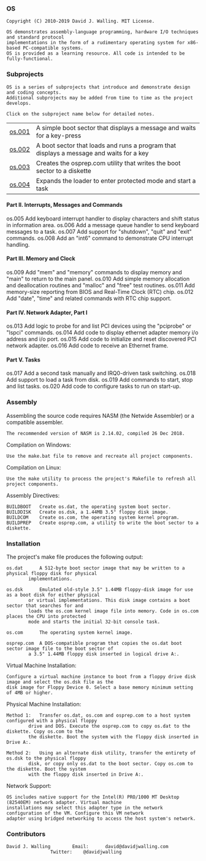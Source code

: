 ### OS

	Copyright (C) 2010-2019 David J. Walling. MIT License.

	OS demonstrates assembly-language programming, hardware I/O techniques and standard protocol
	implementations in the form of a rudimentary operating system for x86-based PC-compatible systems.
	OS is provided as a learning resource. All code is intended to be fully-functional.
	
### Subprojects

	OS is a series of subprojects that introduce and demonstrate design and coding concepts.
	Additional subprojects may be added from time to time as the project develops.
	
	Click on the subproject name below for detailed notes.

<table width="100%">
<tr width="100%"><td><span><a href="docs/OS001.md">os.001</a></span></td><td>A simple boot sector that displays a message and waits for a key-press</td></tr>
<tr><td><span><a href="docs/OS002.md">os.002</a></span></td><td>A boot sector that loads and runs a program that displays a message and waits for a key</td></tr>
<tr><td><span><a href="docs/OS003.md">os.003</a></span></td><td>Creates the osprep.com utility that writes the boot sector to a diskette</td></tr>
<tr><td><span><a href="docs/OS004.md">os.004</a></span></td><td>Expands the loader to enter protected mode and start a task</td></tr>
</table>

#### Part II. Interrupts, Messages and Commands

os.005		Add keyboard interrupt handler to display characters and shift status in information area.
os.006		Add a message queue handler to send keyboard messages to a task.
os.007		Add support for "shutdown", "quit" and "exit" commands.
os.008		Add an "int6" command to demonstrate CPU interrupt handling.

#### Part III. Memory and Clock

os.009		Add "mem" and "memory" commands to display memory and "main" to return to the main panel.
os.010		Add simple memory allocation and deallocation routines and "malloc" and "free" test routines.
os.011		Add memory-size reporting from BIOS and Real-Time Clock (RTC) chip.
os.012		Add "date", "time" and related commands with RTC chip support.

#### Part IV. Network Adapter, Part I

os.013		Add logic to probe for and list PCI devices using the "pciprobe" or "lspci" commands.
os.014		Add code to display ethernet adapter memory i/o address and i/o port.
os.015		Add code to initialize and reset discovered PCI network adapter.
os.016		Add code to receive an Ethernet frame.

#### Part V. Tasks

os.017		Add a second task manually and IRQ0-driven task switching.
os.018		Add support to load a task from disk.
os.019		Add commands to start, stop and list tasks.
os.020		Add code to configure tasks to run on start-up.

### Assembly

Assembling the source code requires NASM (the Netwide Assembler) or a compatible assembler.

	The recommended version of NASM is 2.14.02, compiled 26 Dec 2018.

Compilation on Windows:

	Use the make.bat file to remove and recreate all project components.

Compilation on Linux:

	Use the make utility to process the project's Makefile to refresh all project components.

Assembly Directives:

	BUILDBOOT	Create os.dat, the operating system boot sector.
	BUILDDISK	Create os.dsk, a 1.44MB 3.5" floppy disk image.
	BUILDCOM	Create os.com, the operating system kernel program.
	BUILDPREP	Create osprep.com, a utility to write the boot sector to a diskette.

### Installation

The project's make file produces the following output:

	os.dat		A 512-byte boot sector image that may be written to a physical floppy disk for physical
			implementations.

	os.dsk		Emulated old-style 3.5" 1.44MB floppy-disk image for use as a boot disk for either physical
			or virtual implementations. This disk image contains a boot sector that searches for and
			loads the os.com kernel image file into memory. Code in os.com places the CPU into protected
			mode and starts the initial 32-bit console task.

	os.com		The operating system kernel image.

	osprep.com	A DOS-compatible program that copies the os.dat boot sector image file to the boot sector of
			a 3.5" 1.44MB floppy disk inserted in logical drive A:.

Virtual Machine Installation:

	Configure a virtual machine instance to boot from a floppy drive disk image and select the os.dsk file as the
	disk image for Floppy Device 0. Select a base memory minimum setting of 4MB or higher.

Physical Machine Installation:

	Method 1:	Transfer os.dat, os.com and osprep.com to a host system configured with a physical floppy
			drive and DOS. Execute the osprep.com to copy os.dat to the diskette. Copy os.com to the
			the diskette. Boot the system with the floppy disk inserted in Drive A:.

	Method 2:	Using an alternate disk utility, transfer the entirety of os.dsk to the physical floppy
			disk, or copy only os.dat to the boot sector. Copy os.com to the diskette. Boot the system
			with the floppy disk inserted in Drive A:.

Network Support:

	OS includes native support for the Intel(R) PRO/1000 MT Desktop (82540EM) network adapter. Virtual machine
	installations may select this adapter type in the network configuration of the VM. Configure this VM network
	adapter using bridged networking to access the host system's network.

### Contributors

	David J. Walling		Email:		david@davidjwalling.com
					Twitter:	@davidjwalling
